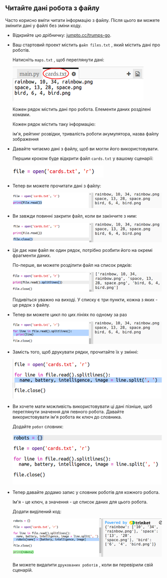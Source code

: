 ## Читайте дані робота з файлу

Часто корисно вміти читати інформацію з файлу. Після цього ви можете змінити дані у файлі без зміни коду.

+ Відкрийте цю дрібничку: <a href="http://jumpto.cc/trumps-go" target="_blank">jumpto.cc/trumps-go</a>.

+ Ваш стартовий проект містить `файл files.txt` , який містить дані про роботів.
    
    Натисніть `maps.txt` , щоб переглянути дані:
    
    ![скріншот](images/robotrumps-cards.png)
    
    Кожен рядок містить дані про робота. Елементи даних розділені комами.
    
    Кожен рядок містить таку інформацію:
    
    ім'я, рейтинг розвідки, тривалість роботи акумулятора, назва файлу зображення

+ Давайте читаємо дані з файлу, щоб ви могли його використовувати.
    
    Першим кроком буде відкрити файл `cards.txt` у вашому сценарії:
    
    ![скріншот](images/robotrumps-open.png)

+ Тепер ви можете прочитати дані з файлу:
    
    ![скріншот](images/robotrumps-read.png)

+ Ви завжди повинні закрити файл, коли ви закінчите з ним:
    
    ![скріншот](images/robotrumps-close.png)

+ Це дає нам файл як один рядок, потрібно розбити його на окремі фрагменти даних.
    
    По-перше, ви можете розділити файл на список рядків:
    
    ![скріншот](images/robotrumps-lines.png)
    
    Подивіться уважно на виході. У списку є три пункти, кожна з яких - це рядок з файлу.

+ Тепер ви можете цикл по цих лініях по одному за раз
    
    ![скріншот](images/robotrumps-loop.png)

+ Замість того, щоб друкувати рядки, прочитайте їх у змінні:
    
    ![скріншот](images/robotrumps-variables.png)

+ Ви хочете мати можливість використовувати ці дані пізніше, щоб переглянути значення для певного робота. Давайте використовувати ім'я робота як ключ до словника.
    
    Додайте `робот` словник:
    
    ![скріншот](images/robotrumps-dict.png)

+ Тепер давайте додамо запис у словник роботів для кожного робота.
    
    Ім'я - це ключ, а значення - це список даних для цього робота.
    
    Додати виділений код:
    
    ![скріншот](images/robotrumps-data.png)
    
    Ви можете видалити `друкованих роботів` , коли ви перевірили свій сценарій.